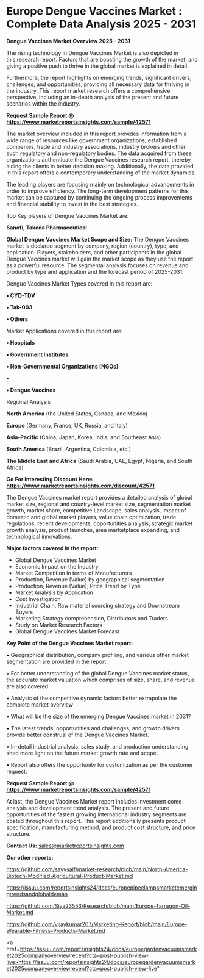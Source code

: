 # Europe Dengue Vaccines Market : Complete Data Analysis 2025 - 2031

<Strong> Dengue Vaccines Market Overview 2025 - 2031</strong>

The rising technology in Dengue Vaccines Market is also depicted in this research report. Factors that are boosting the growth of the market, and giving a positive push to thrive in the global market is explained in detail.

Furthermore, the report highlights on emerging trends, significant drivers, challenges, and opportunities, providing all necessary data for thriving in the industry. This report market research offers a comprehensive perspective, including an in-depth analysis of the present and future scenarios within the industry.

<strong>Request Sample Report @ <a href=https://www.marketreportsinsights.com/sample/42571>https://www.marketreportsinsights.com/sample/42571</a></strong>

The market overview included in this report provides information from a wide range of resources like government organizations, established companies, trade and industry associations, industry brokers and other such regulatory and non-regulatory bodies. The data acquired from these organizations authenticate the Dengue Vaccines research report, thereby aiding the clients in better decision making. Additionally, the data provided in this report offers a contemporary understanding of the market dynamics.

The leading players are focusing mainly on technological advancements in order to improve efficiency. The long-term development patterns for this market can be captured by continuing the ongoing process improvements and financial stability to invest in the best strategies.

Top Key players of Dengue Vaccines Market are:

<strong>Sanofi, Takeda Pharmaceutical</strong>

<strong><b>Global Dengue Vaccines Market Scope and Size:</b></strong>
The Dengue Vaccines market is declared segment by company, region (country), type, and application. Players, stakeholders, and other participants in the global Dengue Vaccines market will gain the market scope as they use the report as a powerful resource. The segmental analysis focuses on revenue and product by type and application and the forecast period of 2025-2031.

Dengue Vaccines Market Types covered in this report are:

<strong>•  CYD-TDV

•  Tak-003

•  Others</strong>

Market Applications covered in this report are:

<strong>•  Hospitals

•  Government Institutes

•  Non-Governmental Organizations (NGOs)

•  

•  Dengue Vaccines</strong> 

Regional Analysis

<strong>North America</strong> (the United States, Canada, and Mexico)

<strong>Europe</strong> (Germany, France, UK, Russia, and Italy)

<strong>Asia-Pacific</strong> (China, Japan, Korea, India, and Southeast Asia)

<strong>South America</strong> (Brazil, Argentina, Colombia, etc.)

<strong>The Middle East and Africa</strong> (Saudi Arabia, UAE, Egypt, Nigeria, and South Africa)

<strong>Go For Interesting Discount Here: <a href=https://www.marketreportsinsights.com/discount/42571>https://www.marketreportsinsights.com/discount/42571</a></strong>

The Dengue Vaccines market report provides a detailed analysis of global market size, regional and country-level market size, segmentation market growth, market share, competitive Landscape, sales analysis, impact of domestic and global market players, value chain optimization, trade regulations, recent developments, opportunities analysis, strategic market growth analysis, product launches, area marketplace expanding, and technological innovations.

<strong><b>Major factors covered in the report:</b></strong>
<ul>
  <li>Global Dengue Vaccines Market </li>
  <li>Economic Impact on the Industry</li>
  <li>Market Competition in terms of Manufacturers</li>
  <li>Production, Revenue (Value) by geographical segmentation</li>
  <li>Production, Revenue (Value), Price Trend by Type</li>
  <li>Market Analysis by Application</li>
  <li>Cost Investigation</li>
  <li>Industrial Chain, Raw material sourcing strategy and Downstream Buyers</li>
  <li>Marketing Strategy comprehension, Distributors and Traders</li>
  <li>Study on Market Research Factors</li>
  <li>Global Dengue Vaccines Market Forecast</li>
</ul>

<strong><b>Key Point of the Dengue Vaccines Market report:</b></strong>

• Geographical distribution, company profiling, and various other market segmentation are provided in the report.

• For better understanding of the global Dengue Vaccines market status, the accurate market valuation which comprises of size, share, and revenue are also covered.

• Analysis of the competitive dynamic factors better extrapolate the complete market overview

• What will be the size of the emerging Dengue Vaccines market in 2031?

• The latest trends, opportunities and challenges, and growth drivers provide better construal of the Dengue Vaccines Market.

• In-detail industrial analysis, sales study, and production understanding shed more light on the future market growth rate and scope.

• Report also offers the opportunity for customization as per the customer request.

<strong>Request Sample Report @ <a href=https://www.marketreportsinsights.com/sample/42571>https://www.marketreportsinsights.com/sample/42571</a></strong>

At last, the Dengue Vaccines Market report includes investment come analysis and development trend analysis. The present and future opportunities of the fastest growing international industry segments are coated throughout this report. This report additionally presents product specification, manufacturing method, and product cost structure, and price structure.

<strong>Contact Us:</strong>
sales@marketreportsinsights.com

<strong>Our other reports:</strong>

<a href=https://github.com/sayysaif/market-research/blob/main/North-America-Biotech-Modified-Agricultural-Product-Market.md>https://github.com/sayysaif/market-research/blob/main/North-America-Biotech-Modified-Agricultural-Product-Market.md</a>

<a href=https://issuu.com/reportsinsights24/docs/europepipeclampsmarketemergingtrendsandglobaldeman>https://issuu.com/reportsinsights24/docs/europepipeclampsmarketemergingtrendsandglobaldeman</a>

<a href=https://github.com/Siya23553/Research/blob/main/Europe-Tarragon-Oil-Market.md>https://github.com/Siya23553/Research/blob/main/Europe-Tarragon-Oil-Market.md</a>

<a href=https://github.com/vijaykumar207/Marketing-Report/blob/main/Europe-Wearable-Fitness-Products-Market.md>https://github.com/vijaykumar207/Marketing-Report/blob/main/Europe-Wearable-Fitness-Products-Market.md</a>

<a href=https://issuu.com/reportsinsights24/docs/europegardenvacuumsmarket2025companyoverviewrecent?cta=post-publish-view-live>https://issuu.com/reportsinsights24/docs/europegardenvacuumsmarket2025companyoverviewrecent?cta=post-publish-view-live</a>"
